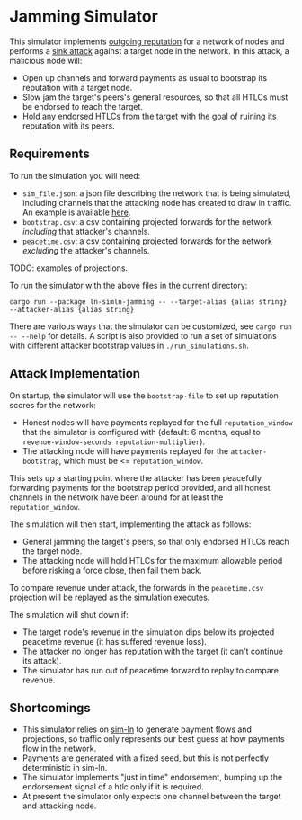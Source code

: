 # Jamming Simulator

This simulator implements [outgoing reputation](https://gist.github.com/carlaKC/6762d88903d1cc27339859816ed80d43)
for a network of nodes and performs a [sink attack](https://delvingbitcoin.org/t/hybrid-jamming-mitigation-results-and-updates/1147#p-3212-manipulation-sink-attack-9)
against a target node in the network. In this attack, a malicious node
will:
- Open up channels and forward payments as usual to bootstrap its
  reputation with a target node.
- Slow jam the target's peers's general resources, so that all HTLCs
  must be endorsed to reach the target.
- Hold any endorsed HTLCs from the target with the goal of ruining its
  reputation with its peers.

## Requirements

To run the simulation you will need:
- `sim_file.json`: a json file describing the network that is being simulated,
  including channels that the attacking node has created to draw in 
  traffic. An example is available [here](https://github.com/carlaKC/attackathon/blob/master/data/ln_51_attacker/simln.json).
- `bootstrap.csv`: a csv containing projected forwards for the network
  *including*  that attacker's channels.
- `peacetime.csv`: a csv containing projected forwards for the network
  *excluding* the attacker's channels.

TODO: examples of projections.

To run the simulator with the above files in the current directory:
```
cargo run --package ln-simln-jamming -- --target-alias {alias string} --attacker-alias {alias string}
```

There are various ways that the simulator can be customized, see 
`cargo run -- --help` for details. A script is also provided to run
a set of simulations with different attacker bootstrap values in 
`./run_simulations.sh`.

## Attack Implementation

On startup, the simulator will use the `bootstrap-file` to set up 
reputation scores for the network:
- Honest nodes will have payments replayed for the full `reputation_window`
  that the simulator is configured with (default: 6 months, equal to
  `revenue-window-seconds reputation-multiplier`).
- The attacking node will have payments replayed for the 
  `attacker-bootstrap`, which must be <= `reputation_window`.

This sets up a starting point where the attacker has been peacefully
forwarding payments for the bootstrap period provided, and all honest
channels in the network have been around for at least the 
`reputation_window`.

The simulation will then start, implementing the attack as follows:
- General jamming the target's peers, so that only endorsed HTLCs
  reach the target node.
- The attacking node will hold HTLCs for the maximum allowable period
  before risking a force close, then fail them back.

To compare revenue under attack, the forwards in the `peacetime.csv`
projection will be replayed as the simulation executes.

The simulation will shut down if:
- The target node's revenue in the simulation dips below its projected
  peacetime revenue (it has suffered revenue loss).
- The attacker no longer has reputation with the target (it can't
  continue its attack).
- The simulator has run out of peacetime forward to replay to compare
  revenue.

## Shortcomings

- This simulator relies on [sim-ln](https://github.com/bitcoin-dev-project/sim-ln)
  to generate payment flows and projections, so traffic only represents
  our best guess at how payments flow in the network.
- Payments are generated with a fixed seed, but this is not perfectly
  deterministic in sim-ln.
- The simulator implements "just in time" endorsement, bumping up
  the endorsement signal of a htlc only if it is required.
- At present the simulator only expects one channel between the target
  and attacking node.
